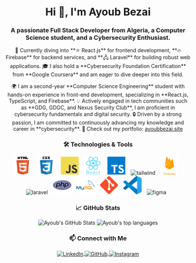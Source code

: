<h1 align="center">Hi 👋, I'm Ayoub Bezai</h1>
<h3 align="center">
  A passionate Full Stack Developer from Algeria, a Computer Science student, and a Cybersecurity Enthusiast.
</h3>

<p align="center">
  🚀 Currently diving into **⚛️ React.js** for frontend development, **🔥 Firebase** for backend services, and **🖧 Laravel** for building robust web applications.  
  🎓 I also hold a **Cybersecurity Foundation Certification** from **Google Coursera** and am eager to dive deeper into this field.
</p>

<p align="center">
  🌍 I am a second-year **Computer Science Engineering** student with hands-on experience in front-end development, specializing in **React.js, TypeScript, and Firebase**.  
  💡 Actively engaged in tech communities such as **GDG, GDGC, and Nexus Security Club**, I am proficient in cybersecurity fundamentals and digital security.  
  🔒 Driven by a strong passion, I am committed to continuously advancing my knowledge and career in **cybersecurity**.  
  🔗 Check out my portfolio: <a href="https://www.ayoubbezai.site/" target="_blank">ayoubbezai.site</a>
</p>

<h3 align="center">🛠️ Technologies & Tools</h3>

<p align="center">
  <!-- Frontend -->
  <img src="https://raw.githubusercontent.com/devicons/devicon/master/icons/html5/html5-original-wordmark.svg" alt="html5" width="50" height="50" style="margin-right: 10px"/>
  <img src="https://raw.githubusercontent.com/devicons/devicon/master/icons/css3/css3-original-wordmark.svg" alt="css3" width="50" height="50" style="margin-right: 10px"/>
  <img src="https://raw.githubusercontent.com/devicons/devicon/master/icons/javascript/javascript-original.svg" alt="javascript" width="50" height="50" style="margin-right: 10px"/>
  <img src="https://raw.githubusercontent.com/devicons/devicon/master/icons/react/react-original-wordmark.svg" alt="react" width="50" height="50" style="margin-right: 10px"/>
  <img src="https://raw.githubusercontent.com/devicons/devicon/master/icons/typescript/typescript-original.svg" alt="typescript" width="50" height="50" style="margin-right: 10px"/>
  <img src="https://upload.wikimedia.org/wikipedia/commons/d/d5/Tailwind_CSS_Logo.svg" alt="tailwind" width="50" height="50" style="margin-right: 10px"/>

  <!-- Backend -->
  <img src="https://raw.githubusercontent.com/devicons/devicon/master/icons/firebase/firebase-plain-wordmark.svg" alt="firebase" width="50" height="50" style="margin-right: 10px"/>
  <img src="https://upload.wikimedia.org/wikipedia/commons/9/9a/Laravel.svg" alt="laravel" width="50" height="50" style="margin-right: 10px"/>
  <img src="https://raw.githubusercontent.com/devicons/devicon/master/icons/php/php-original.svg" alt="php" width="50" height="50" style="margin-right: 10px"/>
  <img src="https://raw.githubusercontent.com/devicons/devicon/master/icons/mysql/mysql-original-wordmark.svg" alt="mysql" width="50" height="50" style="margin-right: 10px"/>

  <!-- Tools -->
  <img src="https://raw.githubusercontent.com/devicons/devicon/master/icons/git/git-original.svg" alt="git" width="50" height="50" style="margin-right: 10px"/>
  <img src="https://raw.githubusercontent.com/devicons/devicon/master/icons/vscode/vscode-original.svg" alt="vscode" width="50" height="50" style="margin-right: 10px"/>
  <img src="https://www.vectorlogo.zone/logos/figma/figma-icon.svg" alt="figma" width="50" height="50" style="margin-right: 10px"/>
</p>

<h3 align="center">📈 GitHub Stats</h3>
<p align="center">
  <img height="190em" src="https://github-readme-stats.vercel.app/api?username=ayoubbezai&show_icons=true&hide_border=true&hide=prs&theme=radical" alt="Ayoub's GitHub Stats"/>
  <img height="180em" src="https://github-readme-stats.vercel.app/api/top-langs/?username=ayoubbezai&langs_count=10&exclude_html_css=true&layout=compact&theme=radical&cache_seconds=1" alt="Ayoub's top languages"/>
</p>

<h3 align="center">📫 Connect with Me</h3>
<p align="center">
  <a href="https://www.linkedin.com/in/ayoub-bezai-b55315288/" target="blank">
    <img align="center" src="https://raw.githubusercontent.com/rahuldkjain/github-profile-readme-generator/master/src/images/icons/Social/linked-in-alt.svg" alt="LinkedIn" height="30" width="40" />
  </a>
  <a href="https://github.com/ayoubbb1235" target="blank">
    <img align="center" src="https://raw.githubusercontent.com/rahuldkjain/github-profile-readme-generator/master/src/images/icons/Social/github.svg" alt="GitHub" height="30" width="40" />
  </a>
  <a href="https://www.instagram.com/ayoubbezai/" target="blank">
    <img align="center" src="https://raw.githubusercontent.com/rahuldkjain/github-profile-readme-generator/master/src/images/icons/Social/instagram.svg" alt="Instagram" height="30" width="40" />
  </a>
</p>

